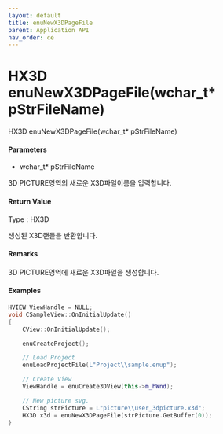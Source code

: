 ```yaml
---
layout: default
title: enuNewX3DPageFile
parent: Application API
nav_order: ce
---
```

# HX3D enuNewX3DPageFile\(wchar\_t\* pStrFileName\)

HX3D enuNewX3DPageFile\(wchar\_t\* pStrFileName\)

#### Parameters

* wchar\_t\* pStrFileName

3D PICTURE영역의 새로운 X3D파일이름을 입력합니다.

#### Return Value

Type : HX3D

생성된 X3D핸들을 반환합니다.

#### Remarks

3D PICTURE영역에 새로운 X3D파일을 생성합니다.

#### Examples

```cpp
HVIEW ViewHandle = NULL; 
void CSampleView::OnInitialUpdate() 
{ 
    CView::OnInitialUpdate(); 

    enuCreateProject(); 

    // Load Project
    enuLoadProjectFile(L"Project\\sample.enup"); 

    // Create View
    ViewHandle = enuCreate3DView(this->m_hWnd); 

    // New picture svg. 
    CString strPicture = L"picture\\user_3dpicture.x3d"; 
    HX3D x3d = enuNewX3DPageFile(strPicture.GetBuffer(0)); 
}
```



